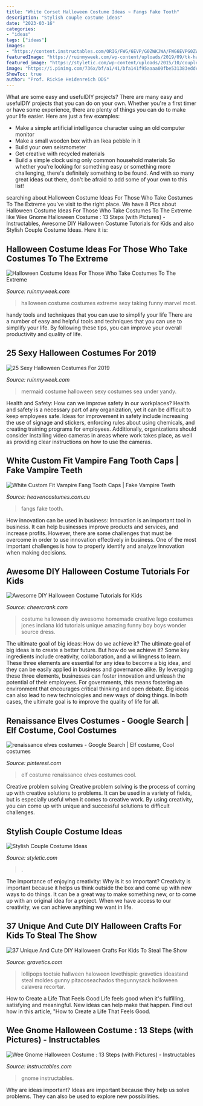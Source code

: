 ```yaml
---
title: "White Corset Halloween Costume Ideas ~ Fangs Fake Tooth"
description: "Stylish couple costume ideas"
date: "2023-03-16"
categories:
- "ideas"
tags: ["ideas"]
images:
- "https://content.instructables.com/ORIG/FWG/6EVP/G0ZWKJWA/FWG6EVPG0ZWKJWA.jpg?auto=webp&amp;frame=1"
featuredImage: "https://ruinmyweek.com/wp-content/uploads/2019/09/tk-halloween-costume-ideas-for-people-who-like-taking-their-costumes-to-the-extreme-21.jpg"
featured_image: "https://styletic.com/wp-content/uploads/2015/10/couple-costume-ideas/14-couple-costume-ideas.jpg"
image: "https://i.pinimg.com/736x/bf/a1/41/bfa141f95aaaa00fbe531383eddca41d--elf-costume-costume-ideas.jpg"
ShowToc: true
author: "Prof. Rickie Heidenreich DDS"
---
```



What are some easy and usefulDIY projects?
There are many easy and usefulDIY projects that you can do on your own. Whether you're a first timer or have some experience, there are plenty of things you can do to make your life easier. Here are just a few examples: 
- Make a simple artificial intelligence character using an old computer monitor 
- Make a small wooden box with an Ikea pebble in it 
- Build your own seismometer 
- Get creative with recycled materials 
- Build a simple clock using only common household materials 
So whether you're looking for something easy or something more challenging, there's definitely something to be found. And with so many great ideas out there, don't be afraid to add some of your own to this list!

	

		
searching about Halloween Costume Ideas For Those Who Take Costumes To The Extreme you've visit to the right place. We have 8 Pics about Halloween Costume Ideas For Those Who Take Costumes To The Extreme like Wee Gnome Halloween Costume : 13 Steps (with Pictures) - Instructables, Awesome DIY Halloween Costume Tutorials for Kids and also Stylish Couple Costume Ideas. Here it is:
		
    
## Halloween Costume Ideas For Those Who Take Costumes To The Extreme

<img loading=lazy src="https://ruinmyweek.com/wp-content/uploads/2019/09/tk-halloween-costume-ideas-for-people-who-like-taking-their-costumes-to-the-extreme-21.jpg" onerror="this.onerror=null;this.src='https://tse4.mm.bing.net/th?id=OIP.tWa7Xx9GKxXy-Kq5Z4VnYAHaJ4&amp;pid=15.1';" alt="Halloween Costume Ideas For Those Who Take Costumes To The Extreme">

_Source: ruinmyweek.com_

>halloween costume costumes extreme sexy taking funny marvel most. 

	

handy tools and techniques that you can use to simplify your life
There are a number of easy and helpful tools and techniques that you can use to simplify your life. By following these tips, you can improve your overall productivity and quality of life.

    
## 25 Sexy Halloween Costumes For 2019

<img loading=lazy src="https://ruinmyweek.com/wp-content/uploads/2019/10/25-sexy-halloween-costumes-for-2019-20.jpg" onerror="this.onerror=null;this.src='https://tse1.mm.bing.net/th?id=OIP.WigsvWqgK06xUFIRK1g96AAAAA&amp;pid=15.1';" alt="25 Sexy Halloween Costumes For 2019">

_Source: ruinmyweek.com_

>mermaid costume halloween sexy costumes sea under yandy. 

	

Health and Safety: How can we improve safety in our workplaces?
Health and safety is a necessary part of any organization, yet it can be difficult to keep employees safe. Ideas for improvement in safety include increasing the use of signage and stickers, enforcing rules about using chemicals, and creating training programs for employees. Additionally, organizations should consider installing video cameras in areas where work takes place, as well as providing clear instructions on how to use the cameras.

    
## White Custom Fit Vampire Fang Tooth Caps | Fake Vampire Teeth

<img loading=lazy src="https://www.heavencostumes.com.au/media/catalog/product/cache/87e1f69bc93e13dd75c69321dae7010a/s/m/smf-20701-vampire-fangs-tooth-caps-halloween-costume-accessory-700.jpg" onerror="this.onerror=null;this.src='https://tse3.mm.bing.net/th?id=OIP.E0dsgYmd3w6vhwFw8a7KxwHaJ4&amp;pid=15.1';" alt="White Custom Fit Vampire Fang Tooth Caps | Fake Vampire Teeth">

_Source: heavencostumes.com.au_

>fangs fake tooth. 

	

How innovation can be used in business:
Innovation is an important tool in business. It can help businesses improve products and services, and increase profits. However, there are some challenges that must be overcome in order to use innovation effectively in business. One of the most important challenges is how to properly identify and analyze Innovation when making decisions.

    
## Awesome DIY Halloween Costume Tutorials For Kids

<img loading=lazy src="http://www.cheercrank.com/wp-content/uploads/2016/11/46-creative-homemade-halloween-costume.jpg" onerror="this.onerror=null;this.src='https://tse4.mm.bing.net/th?id=OIP.Kb_7ADhaRIrBPQdDOOLdXAHaJ4&amp;pid=15.1';" alt="Awesome DIY Halloween Costume Tutorials for Kids">

_Source: cheercrank.com_

>costume halloween diy awesome homemade creative lego costumes jones indiana kid tutorials unique amazing funny boy boys wonder source dress. 

	

The ultimate goal of big ideas: How do we achieve it?
The ultimate goal of big ideas is to create a better future. But how do we achieve it? Some key ingredients include creativity, collaboration, and a willingness to learn. These three elements are essential for any idea to become a big idea, and they can be easily applied in business and governance alike. By leveraging these three elements, businesses can foster innovation and unleash the potential of their employees. For governments, this means fostering an environment that encourages critical thinking and open debate. Big ideas can also lead to new technologies and new ways of doing things. In both cases, the ultimate goal is to improve the quality of life for all.

    
## Renaissance Elves Costumes - Google Search | Elf Costume, Cool Costumes

<img loading=lazy src="https://i.pinimg.com/736x/bf/a1/41/bfa141f95aaaa00fbe531383eddca41d--elf-costume-costume-ideas.jpg" onerror="this.onerror=null;this.src='https://tse1.mm.bing.net/th?id=OIP.lEjlj0bsCUe5ulROtsigbQHaJ3&amp;pid=15.1';" alt="renaissance elves costumes - Google Search | Elf costume, Cool costumes">

_Source: pinterest.com_

>elf costume renaissance elves costumes cool. 

	

Creative problem solving
Creative problem solving is the process of coming up with creative solutions to problems. It can be used in a variety of fields, but is especially useful when it comes to creative work. By using creativity, you can come up with unique and successful solutions to difficult challenges.

    
## Stylish Couple Costume Ideas

<img loading=lazy src="https://styletic.com/wp-content/uploads/2015/10/couple-costume-ideas/14-couple-costume-ideas.jpg" onerror="this.onerror=null;this.src='https://tse3.mm.bing.net/th?id=OIP.5eWxGIdwOPKB9GWIwHUfMAHaJ4&amp;pid=15.1';" alt="Stylish Couple Costume Ideas">

_Source: styletic.com_

>. 

	

The importance of enjoying creativity: Why is it so important?
Creativity is important because it helps us think outside the box and come up with new ways to do things. It can be a great way to make something new, or to come up with an original idea for a project. When we have access to our creativity, we can achieve anything we want in life.

    
## 37 Unique And Cute DIY Halloween Crafts For Kids To Steal The Show

<img loading=lazy src="https://www.gravetics.com/wp-content/uploads/2017/07/Put-a-twist-on-the-classic-ghost-lollipops-and-make-pumpkin-pops-using-Tootsie-Pops-for-Halloween-this-year.jpg" onerror="this.onerror=null;this.src='https://tse1.mm.bing.net/th?id=OIP.ugPwhMpSgot4BQIwXePocgHaWO&amp;pid=15.1';" alt="37 Unique And Cute DIY Halloween Crafts For Kids To Steal The Show">

_Source: gravetics.com_

>lollipops tootsie hallween haloween lovethispic gravetics ideastand steal moldes gunny pitacoseachados thegunnysack holloween calavera recortar. 

	

How to Create a Life That Feels Good
Life feels good when it's fulfilling, satisfying and meaningful. New ideas can help make that happen. Find out how in this article, "How to Create a Life That Feels Good.

    
## Wee Gnome Halloween Costume : 13 Steps (with Pictures) - Instructables

<img loading=lazy src="https://content.instructables.com/ORIG/FWG/6EVP/G0ZWKJWA/FWG6EVPG0ZWKJWA.jpg?auto=webp&amp;frame=1" onerror="this.onerror=null;this.src='https://tse1.mm.bing.net/th?id=OIP.1RRFUetmhIzIxQ6cbwlDbgHaJ4&amp;pid=15.1';" alt="Wee Gnome Halloween Costume : 13 Steps (with Pictures) - Instructables">

_Source: instructables.com_

>gnome instructables. 

	

Why are ideas important?
Ideas are important because they help us solve problems. They can also be used to explore new possibilities.

